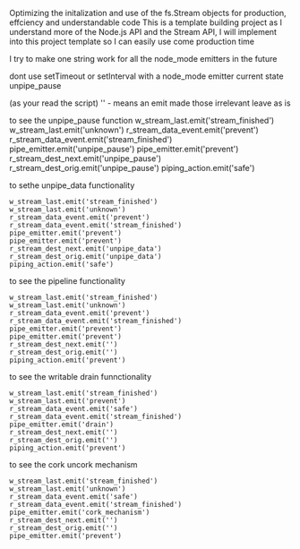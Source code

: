 Optimizing the initalization and use of the fs.Stream objects for production, effciency and understandable code
This is a template building project as I understand more of the Node.js API and the Stream API, I will implement into this project template so I can easily use come production time

I try to make one string work for all the node_mode emitters in the future


dont use setTimeout or setInterval with a node_mode emitter
current state unpipe_pause

(as your read the script)
'' - means an emit made those irrelevant leave as is 

to see the unpipe_pause function 
	w_stream_last.emit('stream_finished')
	w_stream_last.emit('unknown')
	r_stream_data_event.emit('prevent')
	r_stream_data_event.emit('stream_finished')
	pipe_emitter.emit('unpipe_pause')
	pipe_emitter.emit('prevent')
	r_stream_dest_next.emit('unpipe_pause')
	r_stream_dest_orig.emit('unpipe_pause')
	piping_action.emit('safe')      

to sethe unpipe_data functionality 

	w_stream_last.emit('stream_finished')
	w_stream_last.emit('unknown')
	r_stream_data_event.emit('prevent')
	r_stream_data_event.emit('stream_finished')
	pipe_emitter.emit('prevent')
	pipe_emitter.emit('prevent')
	r_stream_dest_next.emit('unpipe_data')
	r_stream_dest_orig.emit('unpipe_data')
	piping_action.emit('safe')      

to see the pipeline functionality
	

	w_stream_last.emit('stream_finished')
	w_stream_last.emit('unknown')
	r_stream_data_event.emit('prevent')
	r_stream_data_event.emit('stream_finished')
	pipe_emitter.emit('prevent')
	pipe_emitter.emit('prevent')
	r_stream_dest_next.emit('')
	r_stream_dest_orig.emit('')
	piping_action.emit('prevent') 

to see the writable drain funnctionality

	w_stream_last.emit('stream_finished') 
	w_stream_last.emit('prevent')
	r_stream_data_event.emit('safe')
	r_stream_data_event.emit('stream_finished')
	pipe_emitter.emit('drain') 
	r_stream_dest_next.emit('')
	r_stream_dest_orig.emit('')	
	piping_action.emit('prevent')	

to see the cork uncork mechanism

	w_stream_last.emit('stream_finished') 
	w_stream_last.emit('unknown')
    r_stream_data_event.emit('safe')   
    r_stream_data_event.emit('stream_finished')  	
    pipe_emitter.emit('cork_mechanism') 
	r_stream_dest_next.emit('')
	r_stream_dest_orig.emit('')	    
    pipe_emitter.emit('prevent')      	